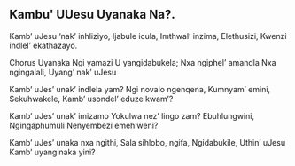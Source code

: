 ## Kambu' UUesu Uyanaka Na?.

Kamb’ uJesu ‘nak’ inhliziyo,
Ijabule icula, Imthwal’ inzima,
Elethusizi, Kwenzi indlel’ ekathazayo.

Chorus
Uyanaka Ngi yamazi U yangidabukela;
Nxa ngiphel’ amandla
Nxa ngingalali, Uyang’ nak’ uJesu

Kamb’ uJes’ unak’ indlela yam?
Ngi novalo ngenqena, Kumnyam’ emini,
Sekuhwakele, Kamb’ usondel’ eduze kwam’?

Kamb’ uJes’ unak’ imizamo
Yokulwa nez’ lingo zam?
Ebuhlungwini, Ngingaphumuli Nenyembezi emehlweni?

Kamb’ uJes’ unaka nxa ngithi,
Sala sihlobo, ngifa, Ngidabukile,
Uthin’ uJesu Kamb’ uyanginaka yini?

